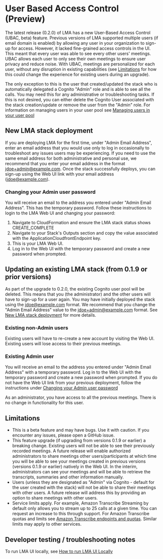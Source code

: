 # User Based Access Control (Preview)

The latest release (0.2.0) of LMA has a new User-Based Access Control (UBAC, beta) feature. Previous versions of LMA 
supported multiple users (if email domain is enabled) by allowing any user in your organization to sign-up for access. 
However, it lacked fine-grained access controls in the UI. This meant that every user was able to see every other users'
meetings. UBAC allows each user to only see their own meetings to ensure user privacy and reduce noise. With UBAC, meetings 
are personalized for each user, without any disruption in existing capabilities (see [Limitations](#limitations) for 
how this could change the experience for existing users during an upgrade). 

The only exception to this is the user that created/updated the stack who is automatically delegated a Cognito "Admin" role
and is able to see all the calls. You may need this for any administrative or troubleshooting tasks. If this is not desired,
you can either delete the Cognito User associated with the stack creation/update or remove the user from the "Admin" role. 
For information on managing users in your user pool see 
[Managing users in your user pool](https://docs.aws.amazon.com/cognito/latest/developerguide/managing-users.html)

## New LMA stack deployment

If you are deploying LMA for the first time, under "Admin Email Address", enter an email address that you would 
use only to log in occasionally to troubleshoot any issues users may be experiencing. If you need to use the same
email address for both administrative and personal use, we recommend that you enter your email address in the 
format jdoe+admin@example.com. Once the stack successfully deploys, you can sign-up using the Web UI link with your 
email address (jdoe@example.com).

### Changing your Admin user password
You will receive an email to the address you entered under "Admin Email Address". This has the temporary password. Follow
these instructions to login to the LMA Web UI and changing your password:
1. Navigate to CloudFormation and ensure the LMA stack status shows CREATE_COMPLETE
2. Navigate to your Stack's Outputs section and copy the value associated with the ApplicationCloudfrontEndpoint key.
3. This is your LMA Web UI.
4. Log in to the Web UI with the temporary password and create a new password when prompted.


## Updating an existing LMA stack (from 0.1.9 or prior versions)

As part of the upgrade to 0.2.0, the existing Cognito user pool will be deleted. This means that you (the administrator)
and the other users will have to sign-up for a user again. You may have initially deployed the stack using the 
jdoe@example.com format. We recommend that you change the "Admin Email Address" value to the jdoe+admin@example.com format. 
See [New LMA stack deployment](#new-lma-stack-deployment) for more details.

### Existing non-Admin users
Existing users will have to re-create a new account by visiting the Web UI. Existing users will lose access to their 
previous meetings. 

### Existing Admin user 
You will receive an email to the address you entered under "Admin Email Address" with a temporary password. Log in to 
the Web UI with the temporary password and create a new password when prompted. If you do not have the Web UI link from 
your previous deployment, follow the instructions under
[Changing your Admin user password](#changing-your-admin-user-password)

As an administrator, you have access to all the previous meetings. There is no change in functionality for this user.

## Limitations
- This is a beta feature and may have bugs. Use it with caution. If you encounter any issues, please open a GitHub issue.
- This feature upgrade (if upgrading from versions 0.1.9 or earlier) a breaking change. Existing users will not be able 
  to see their previously recorded meetings. A future release will enable authorized administrators to share meetings 
  other users/participants at which time you will be able to see your meetings created in previous versions 
  (versions 0.1.9 or earlier) natively in the Web UI. In the interim, administrators can see your meetings and will be 
  able to retrieve the transcripts, summaries and other information manually.
- Users (unless they are designated as "Admin" via Cognito - default for the user created with the stack) will not be
  able to share their meetings with other users. A future release will address this by providing an option to share 
  meetings with other users.
- Service limits apply. For example, Amazon Transcribe Streaming by default only allows you to stream up to 25 calls at
  a given time. You can request an increase to this through support. For Amazon Transcribe quotas and limits see
  [Amazon Transcribe endpoints and quotas](https://docs.aws.amazon.com/general/latest/gr/transcribe.html). Similar limits may apply to other services.

## Developer testing / troubleshooting notes

To run LMA UI locally, see [How to run LMA UI Locally](./source/ui/README.md)
